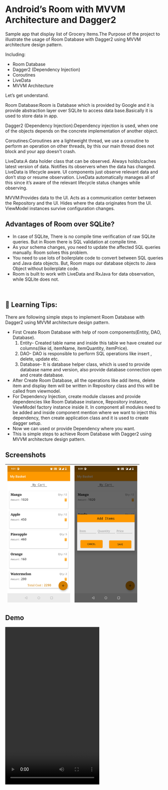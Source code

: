 # Android’s Room with MVVM Architecture and Dagger2

Sample app that display list of Grocery Items.The Purpose of the project to illustrate the usage of Room Database with Dagger2 using MVVM architecture
design pattern.<br/>

Including:  
 * Room Database
 * Dagger2 (Dependency Injection)
 * Coroutines
 * LiveData
 * MVVM Architecture

Let’s get understand.

Room Database:Room is Database which is provided by Google and it is provide abstraction layer over SQLite to access data base.Basically it is
used to store data in app.

Dagger2 (Dependency Injection):Dependency injection is used, when one of the objects depends on the concrete implementation of another object.

Coroutines:Coroutines are a lightweight thread, we use a coroutine to perform an operation on other threads, by this our main thread does not block
and your app doesn't crash.

LiveData:A data holder class that can be observed. Always holds/caches latest version of data. Notifies its observers when the data has changed.
LiveData is lifecycle aware. UI components just observe relevant data and don’t stop or resume observation. LiveData automatically manages all
of this since it’s aware of the relevant lifecycle status changes while observing.

MVVM:Provides data to the UI. Acts as a communication center between the Repository and the UI. Hides where the data originates from the UI.
ViewModel instances survive configuration changes.

## Advantages of Room over SQLite?
* In case of SQLite, There is no compile time verification of raw SQLite queries. But in Room there is SQL validation at compile time.
* As your schema changes, you need to update the affected SQL queries manually. Room solves this problem.
* You need to use lots of boilerplate code to convert between SQL queries and Java data objects. But, Room maps our database objects to Java Object without boilerplate code.
* Room is built to work with LiveData and RxJava for data observation, while SQLite does not.

<br/>

## 🚀 Learning Tips:

 There are following simple steps to implement Room Database with Dagger2 using MVVM architecture design pattern.
  - First Create Room Database with help of room components(Entity, DAO, Database).
    1. Entity- Created table name and inside this table we have created our columns(like id, itemName, itemQuantity, itemPrice).
    2. DAO- DAO is responsible to perform SQL operations like insert , delete, update etc.
    3. Database- It is database helper class, which is used to provide database name and version, also provide database connection
    open and create database.
  - After Create Room Database, all the operations like add items, delete item and display item will be written in Repository class and this will be
    called from viewmodel.
  - For Dependency Injection, create module classes and provide dependencies like Room Database instance, Repository instance, ViewModel factory instance
    inside it. In component all modules need to be added and inside component mention where we want to inject this dependency, then create application class
    and it is used to create dagger setup.
  - Now we can used or provide Dependency where you want.
  - This is simple steps to achieve Room Database with Dagger2 using MVVM architecture design pattern.

## Screenshots
|<img src="screenshots/my_cart.jpg" width=200/>|<img src="screenshots/add_item.jpg" width=200/>|
|:----:|:----:|

## Demo
<video width=300 height="500" controls><source src="demo/demo.mp4" type="video/mp4"></video>